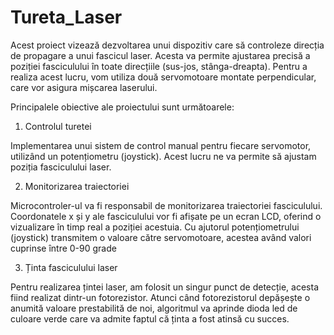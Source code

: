 # Tureta_Laser

Acest proiect vizează dezvoltarea unui dispozitiv care să controleze direcția de propagare a unui fascicul laser. Acesta va permite ajustarea precisă a poziției fasciculului în toate direcțiile (sus-jos, stânga-dreapta). Pentru a realiza acest lucru, vom utiliza două servomotoare montate perpendicular, care vor asigura mișcarea laserului. 

Principalele obiective ale proiectului sunt următoarele:

1.	Controlul turetei

Implementarea unui sistem de control manual pentru fiecare servomotor, utilizând un potențiometru (joystick). Acest lucru ne va permite  să ajustam poziția fasciculului laser.

2.	Monitorizarea traiectoriei

Microcontroler-ul va fi responsabil de monitorizarea traiectoriei fasciculului. Coordonatele x și y ale fasciculului vor fi afișate pe un ecran LCD, oferind o vizualizare în timp real a poziției acestuia.
Cu ajutorul potențiometrului (joystick)  transmitem o valoare către servomotoare, acestea având valori cuprinse între 0-90 grade 


3.	Ținta fasciculului laser

Pentru realizarea țintei laser, am folosit un singur punct de detecție, acesta fiind realizat dintr-un        fotorezistor. Atunci când fotorezistorul depășește o anumită valoare prestabilită de noi, algoritmul va         aprinde  dioda led de culoare verde care va admite faptul că ținta a fost atinsă  cu succes.


